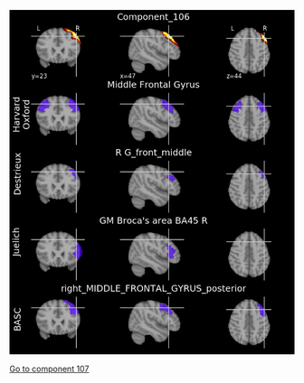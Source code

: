 ![106](preliminary/106.jpg "Component 106")

[Go to component 107](https://parietal-inria.github.io/MODL_atlas/128/107 "Component 107")

